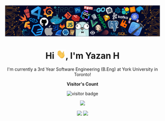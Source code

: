 <p align="center"><img src="https://raw.githubusercontent.com/hxddad/hxddad/master/header.png"></p>

<h1 align="center">Hi <img src="https://raw.githubusercontent.com/hxddad/hxddad/master/Hi.gif" width="30px" height="30px">, I'm Yazan H</h1>

<p align="center" width="150px">I'm currently a 3rd Year Software Engineering (B.Eng) at York University in Toronto!</p>

<p align="center"><b>Visitor's Count</b></p>
<p align="center"><img src="https://profile-counter.glitch.me/%7Bhxddad%7D/count.svg" alt="visitor badge"/></p>
<p align="center"><img src="https://github-readme-stats.vercel.app/api/top-langs/?username=hxddad&layout=compact&hide=TSQL&theme=chartreuse-dark"></p>
<!-- <p align="center" ><img src="https://github-readme-stats.vercel.app/api?username=hxddad&count_private=true&show_icons=true&&theme=chartreuse-dark&include_all_commits=true" width="400"></p> 
<p align="center" ><img src="https://github-readme-streak-stats.herokuapp.com?user=hxddad&theme=chartreuse-dark"></p> -->
<p align="center">
<a href="https://linkedin.com/in/hxddad"><img src="https://img.shields.io/badge/-LinkedIn-0077B5?style=for-the-badge&logo=Linkedin&logoColor=white"/></a>
<a href="mailto:haddad.yazan117@gmail.com"><img src="https://img.shields.io/badge/-Gmail-D14836?style=for-the-badge&logo=Gmail&logoColor=white"/></a>
</p>
